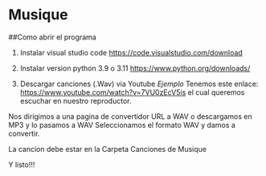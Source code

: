 # Musique

##Como abrir el programa

1. Instalar visual studio code
https://code.visualstudio.com/download

2. Instalar version python 3.9 o 3.11
https://www.python.org/downloads/

3. Descargar canciones (.Wav) via Youtube
*Ejemplo*
Tenemos este enlace: https://www.youtube.com/watch?v=7VU0zEcV5is
el cual queremos escuchar en nuestro reproductor.

Nos dirigimos a una pagina de convertidor URL a WAV o descargamos en MP3 y lo pasamos a WAV
Seleccionamos el formato WAV y damos a convertir.

La cancion debe estar en la Carpeta Canciones de Musique

Y listo!!!
